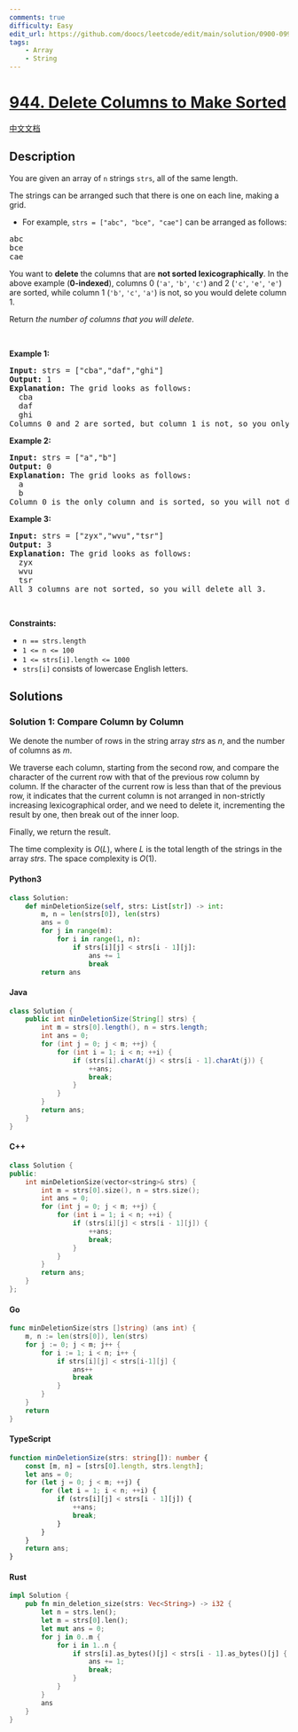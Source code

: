 ```yaml
---
comments: true
difficulty: Easy
edit_url: https://github.com/doocs/leetcode/edit/main/solution/0900-0999/0944.Delete%20Columns%20to%20Make%20Sorted/README_EN.md
tags:
    - Array
    - String
---
```


<!-- problem:start -->

# [944. Delete Columns to Make Sorted](https://leetcode.com/problems/delete-columns-to-make-sorted)

[中文文档](/solution/0900-0999/0944.Delete%20Columns%20to%20Make%20Sorted/README.md)

## Description

<!-- description:start -->

<p>You are given an array of <code>n</code> strings <code>strs</code>, all of the same length.</p>

<p>The strings can be arranged such that there is one on each line, making a grid.</p>

<ul>
	<li>For example, <code>strs = [&quot;abc&quot;, &quot;bce&quot;, &quot;cae&quot;]</code> can be arranged as follows:</li>
</ul>

<pre>
abc
bce
cae
</pre>

<p>You want to <strong>delete</strong> the columns that are <strong>not sorted lexicographically</strong>. In the above example (<strong>0-indexed</strong>), columns 0 (<code>&#39;a&#39;</code>, <code>&#39;b&#39;</code>, <code>&#39;c&#39;</code>) and 2 (<code>&#39;c&#39;</code>, <code>&#39;e&#39;</code>, <code>&#39;e&#39;</code>) are sorted, while column 1 (<code>&#39;b&#39;</code>, <code>&#39;c&#39;</code>, <code>&#39;a&#39;</code>) is not, so you would delete column 1.</p>

<p>Return <em>the number of columns that you will delete</em>.</p>

<p>&nbsp;</p>
<p><strong class="example">Example 1:</strong></p>

<pre>
<strong>Input:</strong> strs = [&quot;cba&quot;,&quot;daf&quot;,&quot;ghi&quot;]
<strong>Output:</strong> 1
<strong>Explanation:</strong> The grid looks as follows:
  cba
  daf
  ghi
Columns 0 and 2 are sorted, but column 1 is not, so you only need to delete 1 column.
</pre>

<p><strong class="example">Example 2:</strong></p>

<pre>
<strong>Input:</strong> strs = [&quot;a&quot;,&quot;b&quot;]
<strong>Output:</strong> 0
<strong>Explanation:</strong> The grid looks as follows:
  a
  b
Column 0 is the only column and is sorted, so you will not delete any columns.
</pre>

<p><strong class="example">Example 3:</strong></p>

<pre>
<strong>Input:</strong> strs = [&quot;zyx&quot;,&quot;wvu&quot;,&quot;tsr&quot;]
<strong>Output:</strong> 3
<strong>Explanation:</strong> The grid looks as follows:
  zyx
  wvu
  tsr
All 3 columns are not sorted, so you will delete all 3.
</pre>

<p>&nbsp;</p>
<p><strong>Constraints:</strong></p>

<ul>
	<li><code>n == strs.length</code></li>
	<li><code>1 &lt;= n &lt;= 100</code></li>
	<li><code>1 &lt;= strs[i].length &lt;= 1000</code></li>
	<li><code>strs[i]</code> consists of lowercase English letters.</li>
</ul>

<!-- description:end -->

## Solutions

<!-- solution:start -->

### Solution 1: Compare Column by Column

We denote the number of rows in the string array $\textit{strs}$ as $n$, and the number of columns as $m$.

We traverse each column, starting from the second row, and compare the character of the current row with that of the previous row column by column. If the character of the current row is less than that of the previous row, it indicates that the current column is not arranged in non-strictly increasing lexicographical order, and we need to delete it, incrementing the result by one, then break out of the inner loop.

Finally, we return the result.

The time complexity is $O(L)$, where $L$ is the total length of the strings in the array $\textit{strs}$. The space complexity is $O(1)$.

<!-- tabs:start -->

#### Python3

```python
class Solution:
    def minDeletionSize(self, strs: List[str]) -> int:
        m, n = len(strs[0]), len(strs)
        ans = 0
        for j in range(m):
            for i in range(1, n):
                if strs[i][j] < strs[i - 1][j]:
                    ans += 1
                    break
        return ans
```

#### Java

```java
class Solution {
    public int minDeletionSize(String[] strs) {
        int m = strs[0].length(), n = strs.length;
        int ans = 0;
        for (int j = 0; j < m; ++j) {
            for (int i = 1; i < n; ++i) {
                if (strs[i].charAt(j) < strs[i - 1].charAt(j)) {
                    ++ans;
                    break;
                }
            }
        }
        return ans;
    }
}
```

#### C++

```cpp
class Solution {
public:
    int minDeletionSize(vector<string>& strs) {
        int m = strs[0].size(), n = strs.size();
        int ans = 0;
        for (int j = 0; j < m; ++j) {
            for (int i = 1; i < n; ++i) {
                if (strs[i][j] < strs[i - 1][j]) {
                    ++ans;
                    break;
                }
            }
        }
        return ans;
    }
};
```

#### Go

```go
func minDeletionSize(strs []string) (ans int) {
	m, n := len(strs[0]), len(strs)
	for j := 0; j < m; j++ {
		for i := 1; i < n; i++ {
			if strs[i][j] < strs[i-1][j] {
				ans++
				break
			}
		}
	}
	return
}
```

#### TypeScript

```ts
function minDeletionSize(strs: string[]): number {
    const [m, n] = [strs[0].length, strs.length];
    let ans = 0;
    for (let j = 0; j < m; ++j) {
        for (let i = 1; i < n; ++i) {
            if (strs[i][j] < strs[i - 1][j]) {
                ++ans;
                break;
            }
        }
    }
    return ans;
}
```

#### Rust

```rust
impl Solution {
    pub fn min_deletion_size(strs: Vec<String>) -> i32 {
        let n = strs.len();
        let m = strs[0].len();
        let mut ans = 0;
        for j in 0..m {
            for i in 1..n {
                if strs[i].as_bytes()[j] < strs[i - 1].as_bytes()[j] {
                    ans += 1;
                    break;
                }
            }
        }
        ans
    }
}
```

<!-- tabs:end -->

<!-- solution:end -->

<!-- problem:end -->

